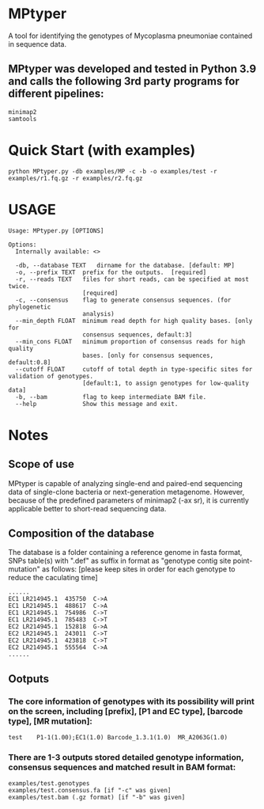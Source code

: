 # MPtyper
A tool for identifying the genotypes of Mycoplasma pneumoniae contained in sequence data.
## MPtyper was developed and tested in Python 3.9 and calls the following 3rd party programs for different pipelines:
~~~~~~~~~~~~~~
minimap2
samtools
~~~~~~~~~~~~~~
# Quick Start (with examples)
~~~~~~~~~~~~~~
python MPtyper.py -db examples/MP -c -b -o examples/test -r examples/r1.fq.gz -r examples/r2.fq.gz
~~~~~~~~~~~~~~
# USAGE
~~~~~~~~~~~~~~
Usage: MPtyper.py [OPTIONS]

Options:
  Internally available: <>
                   
  -db, --database TEXT   dirname for the database. [default: MP]
  -o, --prefix TEXT  prefix for the outputs.  [required]
  -r, --reads TEXT   files for short reads, can be specified at most twice.
                     [required]
  -c, --consensus    flag to generate consensus sequences. (for phylogenetic
                     analysis)
  --min_depth FLOAT  minimum read depth for high quality bases. [only for
                     consensus sequences, default:3]
  --min_cons FLOAT   minimum proportion of consensus reads for high quality
                     bases. [only for consensus sequences, default:0.8]
  --cutoff FLOAT     cutoff of total depth in type-specific sites for validation of genotypes.
                     [default:1, to assign genotypes for low-quality data]
  -b, --bam          flag to keep intermediate BAM file.
  --help             Show this message and exit.
~~~~~~~~~~~~~~
# Notes
## Scope of use
MPtyper is capable of analyzing single-end and paired-end sequencing data of single-clone bacteria or next-generation metagenome. However, because of the predefined parameters of minimap2 (-ax sr), it is currently applicable better to short-read sequencing data.
## Composition of the database
The database is a folder containing a reference genome in fasta format, SNPs table(s) with ".def" as suffix in format as "genotype  contig  site  point-mutation" as follows: [please keep sites in order for each genotype to reduce the caculating time]
~~~~~~~~~~~~~~
......
EC1	LR214945.1	435750	C->A
EC1	LR214945.1	488617	C->A
EC1	LR214945.1	754986	C->T
EC1	LR214945.1	785483	C->T
EC2	LR214945.1	152818	G->A
EC2	LR214945.1	243011	C->T
EC2	LR214945.1	423818	C->T
EC2	LR214945.1	555564	C->A
......
~~~~~~~~~~~~~~
## Ootputs
### The core information of genotypes with its possibility will print on the screen, including [prefix], [P1 and EC type], [barcode type], [MR mutation]:
~~~~~~~~~~~~~~
test	P1-1(1.00);EC1(1.0)	Barcode_1.3.1(1.0)	MR_A2063G(1.0)
~~~~~~~~~~~~~~
### There are 1-3 outputs stored detailed genotype information, consensus sequences and matched result in BAM format:
~~~~~~~~~~~~~~
examples/test.genotypes
examples/test.consensus.fa [if "-c" was given]
examples/test.bam (.gz format) [if "-b" was given]
~~~~~~~~~~~~~~



